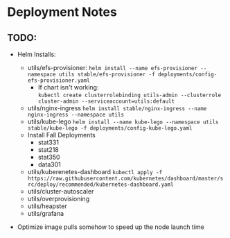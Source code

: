 # Deployment Notes


## TODO:
 - Helm Installs:
    - utils/efs-provisioner:
    `helm install --name efs-provisioner --namespace utils stable/efs-provisioner -f deployments/config-efs-provisioner.yaml`
        - If chart isn't working:   
        `kubectl create clusterrolebinding utils-admin --clusterrole cluster-admin --serviceaccount=utils:default`
    - utils/nginx-ingress
    `helm install stable/nginx-ingress --name nginx-ingress --namespace utils`
    - utils/kube-lego
    `helm install --name kube-lego --namespace utils stable/kube-lego -f deployments/config-kube-lego.yaml`
    - Install Fall Deployments
        - stat331
        - stat218
        - stat350
        - data301
    - utils/kuberenetes-dashboard
    `kubectl apply -f https://raw.githubusercontent.com/kubernetes/dashboard/master/src/deploy/recommended/kubernetes-dashboard.yaml`
    - utils/cluster-autoscaler
    - utils/overprovisioning
    - utils/heapster
    - utils/grafana

 - Optimize image pulls somehow to speed up the node launch time